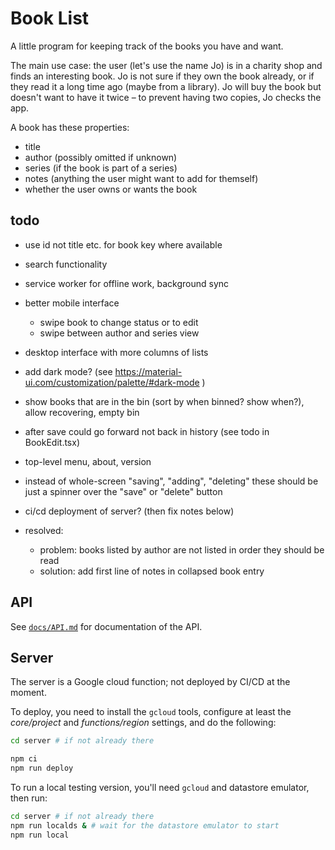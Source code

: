 # Book List

A little program for keeping track of the books you have and want.

The main use case: the user (let's use the name Jo) is in a charity shop and finds an interesting book. Jo is not sure if they own the book already, or if they read it a long time ago (maybe from a library). Jo will buy the book but doesn't want to have it twice – to prevent having two copies, Jo checks the app.

A book has these properties:

* title
* author (possibly omitted if unknown)
* series (if the book is part of a series)
* notes (anything the user might want to add for themself)
* whether the user owns or wants the book

## todo

* use id not title etc. for book key where available
* search functionality
* service worker for offline work, background sync
* better mobile interface
   - swipe book to change status or to edit
   - swipe between author and series view
* desktop interface with more columns of lists
* add dark mode? (see https://material-ui.com/customization/palette/#dark-mode )
* show books that are in the bin (sort by when binned? show when?), allow recovering, empty bin
* after save could go forward not back in history (see todo in BookEdit.tsx)
* top-level menu, about, version
* instead of whole-screen "saving", "adding", "deleting" these should be just a spinner over the "save" or "delete" button
* ci/cd deployment of server? (then fix notes below)

* resolved:
   - problem: books listed by author are not listed in order they should be read
   - solution: add first line of notes in collapsed book entry

## API

See [`docs/API.md`](docs/API.md) for documentation of the API.

## Server

The server is a Google cloud function; not deployed by CI/CD at the moment.

To deploy, you need to install the `gcloud` tools, configure at least the
_core/project_ and _functions/region_ settings, and do the following:

```sh
cd server # if not already there

npm ci
npm run deploy
```

To run a local testing version, you'll need `gcloud` and datastore emulator,
then run:

```sh
cd server # if not already there
npm run localds & # wait for the datastore emulator to start
npm run local
```
